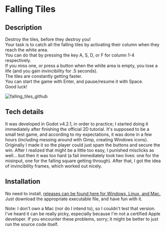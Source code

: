 # Falling Tiles

## Description

Destroy the tiles, before they destroy you!  
Your task is to catch all the falling tiles by activating their column when they reach the white area.  
You can do that by pressing the key A, S, D, or F for column 1-4 respectively.  
If you miss one, or press a button when the white area is empty, you lose a life (and you gain invincibility for .5 seconds).  
The tiles are constantly getting faster.  
You can start the game with Enter, and pause/resume it with Space.  
Good luck!

![falling_tiles_github](https://github.com/MetallicCrimson/falling_tiles/assets/67794509/531c6274-748e-4385-8766-f3aec6ea95cb)

## Tech details

It was developed in Godot v4.2.1, in order to practice; I started doing it immediately after finishing the official 2D tutorial. It's supposed to be a small test game, and according to my expectations, it was done in a few hours (including messing around with Gimp, creating Windows icons).
Originally I made it so the player could just spam the buttons and secure the win. After I realized that might be a little too easy, I punished misclicks as well... but then it was too hard (a fail immediately took two lives: one for the misinput, one for the falling square getting through). After that, I got the idea of invincibility frames, which worked out nicely.

## Installation
No need to install,  [releases can be found here for Windows, Linux, and Mac.](https://github.com/MetallicCrimson/falling_tiles/releases/tag/v0.9) Just download the appropriate executable file, and have fun with it.

Note: I don't own a Mac (nor do I intend to), so I couldn't test that version. I've heard it can be really picky, especially because I'm not a certified Apple developer. If you encounter these problems, sorry; it might be better to just run the source code itself.
